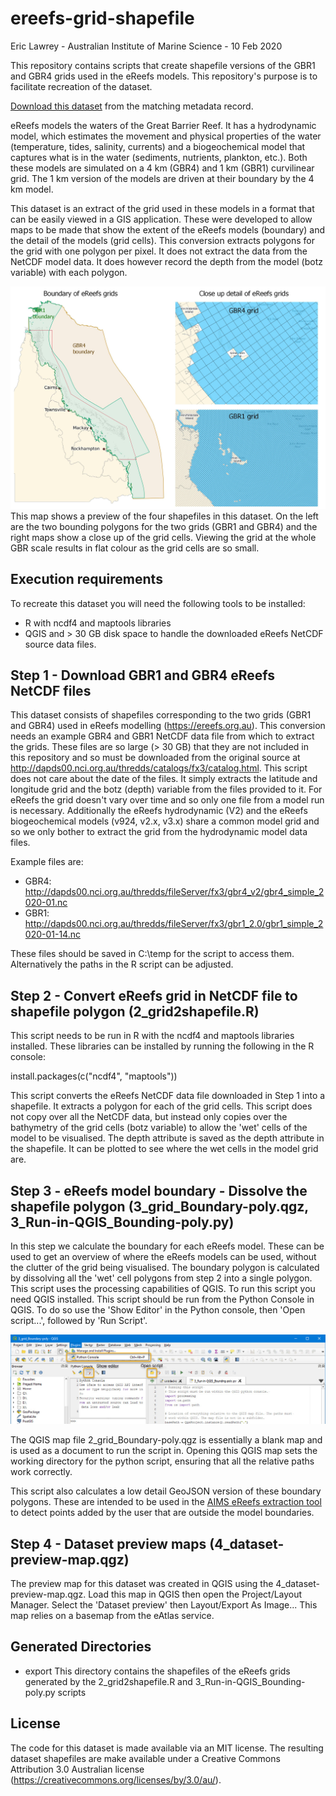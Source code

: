 # ereefs-grid-shapefile
Eric Lawrey - Australian Institute of Marine Science - 10 Feb 2020

This repository contains scripts that create shapefile versions of the GBR1 and GBR4 grids used in the eReefs models. This repository's purpose is to facilitate recreation of the dataset. 

[Download this dataset](https://eatlas.org.au/data/uuid/43ff162c-8132-41cd-8547-76a1acf58105) from the matching metadata record.

eReefs models the waters of the Great Barrier Reef. It has a hydrodynamic model, which estimates the movement and physical properties of the water (temperature, tides, salinity, currents) and a biogeochemical model that captures what is in the water (sediments, nutrients, plankton, etc.). Both these models are simulated on a 4 km (GBR4) and 1 km (GBR1) curvilinear grid. The 1 km version of the models are driven at their boundary by the 4 km model. 

This dataset is an extract of the grid used in these models in a format that can be easily viewed in a GIS application. These were developed to allow maps to be made that show the extent of the eReefs models (boundary) and the detail of the models (grid cells). This conversion extracts polygons for the grid with one polygon per pixel. It does not extract the data from the NetCDF model data. It does however record the depth from the model (botz variable) with each polygon.

![Dataset preview map](/images/dataset-preview-map.jpeg)
This map shows a preview of the four shapefiles in this dataset. On the left are the two bounding polygons for the two grids (GBR1 and GBR4) and the right maps show a close up of the grid cells. Viewing the grid at the whole GBR scale results in flat colour as the grid cells are so small.

## Execution requirements
To recreate this dataset you will need the following tools to be installed:
 - R with ncdf4 and maptools libraries
 - QGIS 
and > 30 GB disk space to handle the downloaded eReefs NetCDF source data files.

## Step 1 - Download GBR1 and GBR4 eReefs NetCDF files
This dataset consists of shapefiles corresponding to the two grids (GBR1 and GBR4) used in eReefs modelling (https://ereefs.org.au). This conversion needs an example GBR4 and GBR1 NetCDF data file from which to extract the grids. These files are so large (> 30 GB) that they are not included in this repository and so must be downloaded from the original source at http://dapds00.nci.org.au/thredds/catalogs/fx3/catalog.html. This script does not care about the date of the files. It simply extracts the latitude and longitude grid and the botz (depth) variable from the files provided to it. For eReefs the grid doesn't vary over time and so only one file from a model run is necessary. Additionally the eReefs hydrodynamic (V2) and the eReefs biogeochemical models (v924, v2.x, v3.x) share a common model grid and so we only bother to extract the grid from the hydrodynamic model data files.

Example files are:
- GBR4: http://dapds00.nci.org.au/thredds/fileServer/fx3/gbr4_v2/gbr4_simple_2020-01.nc
- GBR1: http://dapds00.nci.org.au/thredds/fileServer/fx3/gbr1_2.0/gbr1_simple_2020-01-14.nc

These files should be saved in C:\temp for the script to access them. Alternatively the paths in the R script can be adjusted.

## Step 2 - Convert eReefs grid in NetCDF file to shapefile polygon (2_grid2shapefile.R)
This script needs to be run in R with the ncdf4 and maptools libraries installed. These libraries can be installed by running the following in the R console:

 install.packages(c("ncdf4", "maptools"))

This script converts the eReefs NetCDF data file downloaded in Step 1 into a shapefile. It extracts a polygon for each of the grid cells. This script does not copy over all the NetCDF data, but instead only copies over the bathymetry of the grid cells (botz variable) to allow the 'wet' cells of the model to be visualised. The depth attribute is saved as the depth attribute in the shapefile. It can be plotted to see where the wet cells in the model grid are.

## Step 3 - eReefs model boundary - Dissolve the shapefile polygon (3_grid_Boundary-poly.qgz, 3_Run-in-QGIS_Bounding-poly.py)
In this step we calculate the boundary for each eReefs model. These can be used to get an overview of where the eReefs models can be used, without the clutter of the grid being visualised. The boundary polygon is calculated by dissolving all the 'wet' cell polygons from step 2 into a single polygon. This script uses the processing capabilities of QGIS. To run this script you need QGIS installed. This script should be run from the Python Console in QGIS. To do so use the 'Show Editor' in the Python console, then 'Open script...', followed by 'Run Script'.

![Loading 3_Run-in-QGIS_Bounding-poly.py to run in QGIS](/images/loading-script-qgis.jpg)

The QGIS map file 2_grid_Boundary-poly.qgz is essentially a blank map and is used as a document to run the script in. Opening this QGIS map sets the working directory for the python script, ensuring that all the relative paths work correctly. 

This script also calculates a low detail GeoJSON version of these boundary polygons. These are intended to be used in the [AIMS eReefs extraction tool](https://extraction.ereefs.aims.gov.au) to detect points added by the user that are outside the model boundaries.

## Step 4 - Dataset preview maps (4_dataset-preview-map.qgz)
The preview map for this dataset was created in QGIS using the 4_dataset-preview-map.qgz. Load this map in QGIS then open the Project/Layout Manager. Select the 'Dataset preview' then Layout/Export As Image...
This map relies on a basemap from the eAtlas service.

## Generated Directories
- export 
	This directory contains the shapefiles of the eReefs grids generated by the 2_grid2shapefile.R and 3_Run-in-QGIS_Bounding-poly.py scripts 

## License
The code for this dataset is made available via an MIT license. The resulting dataset shapefiles are make available under a Creative Commons Attribution 3.0 Australian license (https://creativecommons.org/licenses/by/3.0/au/).
